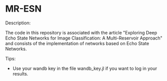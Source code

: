 # MR-ESN

Description:

The code in this repository is associated with the article "Exploring Deep Echo State Networks for Image Classification: A Multi-Reservoir Approach" and consists of the implementation of networks based on Echo State Networks. 


Tips:

- Use your wandb key in the file wandb_key.jl if you want to log in your results.
